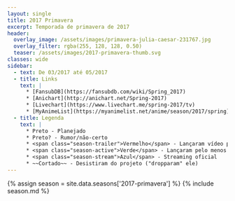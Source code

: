 ```yaml
---
layout: single
title: 2017 Primavera
excerpt: Temporada de primavera de 2017
header:
  overlay_image: /assets/images/primavera-julia-caesar-231767.jpg
  overlay_filter: rgba(255, 128, 128, 0.50)
  teaser: /assets/images/2017-primavera-thumb.svg
classes: wide
sidebar:
  - text: De 03/2017 até 05/2017
  - title: Links
    text: |
      * [FansubDB](https://fansubdb.com/wiki/Spring_2017)
      * [Anichart](http://anichart.net/Spring-2017)
      * [Livechart](https://www.livechart.me/spring-2017/tv)
      * [MyAnimeList](https://myanimelist.net/anime/season/2017/spring)
  - title: Legenda
    text: |
      * Preto - Planejado
      * Preto? - Rumor/não-certo
      * <span class="season-trailer">Vermelho</span> - Lançaram vídeo promocional ou trailer
      * <span class="season-active">Verde</span> - Lançaram pelo menos um episódio
      * <span class="season-stream">Azul</span> - Streaming oficial
      * ~~Cortado~~ - Desistiram do projeto ("dropparam" ele)
---
```


<!-- Para editar a tabela abra o arquivo /data/seasons/2017-primavera.yml -->
{% assign season = site.data.seasons['2017-primavera'] %}
{% include season.md %}

